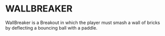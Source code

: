 # WALLBREAKER
WallBreaker  is a Breakout in which the player must smash a wall of bricks by deflecting a bouncing ball with a paddle. 
